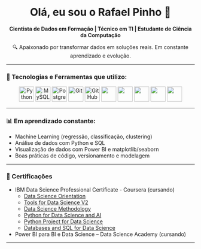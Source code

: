 <h1 align="center">Olá, eu sou o Rafael Pinho 👋</h1>

<p align="center">
  <b>Cientista de Dados em Formação | Técnico em TI | Estudante de Ciência da Computação</b>
</p>

<p align="center">
  🔍 Apaixonado por transformar dados em soluções reais. Em constante aprendizado e evolução.
</p>

---

### 🚀 Tecnologias e Ferramentas que utilizo:

<p align="center">
  <img src="https://cdn.jsdelivr.net/gh/devicons/devicon/icons/python/python-original.svg" width="40" height="40" alt="Python" />
  <img src="https://cdn.jsdelivr.net/gh/devicons/devicon/icons/mysql/mysql-original.svg" width="40" height="40" alt="MySQL" />
  <img src="https://cdn.jsdelivr.net/gh/devicons/devicon/icons/postgresql/postgresql-original.svg" width="40" height="40" alt="PostgreSQL" />
  <img src="https://cdn.jsdelivr.net/gh/devicons/devicon/icons/git/git-original.svg" width="40" height="40" alt="Git" />
  <img src="https://cdn.jsdelivr.net/gh/devicons/devicon/icons/github/github-original.svg" width="40" height="40" alt="GitHub" />
  <img src="https://img.icons8.com/color/512/power-bi.png" height="40"/>
  <img src="https://upload.wikimedia.org/wikipedia/commons/thumb/3/38/Jupyter_logo.svg/883px-Jupyter_logo.svg.png" height="40"/>
  <img src="https://img.icons8.com/?size=512&id=xSkewUSqtErH&format=png" height="40"/>
  <img src="https://vvcestudio.com.br/assetsv5/img/codigo/logonumpy.png" height="40"/>
  <img src="https://upload.wikimedia.org/wikipedia/commons/thumb/0/05/Scikit_learn_logo_small.svg/1200px-Scikit_learn_logo_small.svg.png" height="40"/>
</p>

---

### 📊 Em aprendizado constante:
- Machine Learning (regressão, classificação, clustering)
- Análise de dados com Python e SQL
- Visualização de dados com Power BI e matplotlib/seaborn
- Boas práticas de código, versionamento e modelagem

---

### 🧠 Certificações
- IBM Data Science Professional Certificate - Coursera (cursando)
  - <a href="https://www.credly.com/badges/729ebca0-4e31-43fb-a11b-aa60e894e937/linked_in_profile">Data Science Orientation</a>
  - <a href="https://www.credly.com/badges/d430656d-6378-4063-8f52-75e3858b3eec/linked_in_profile">Tools for Data Science V2</a>
  - <a href="https://www.credly.com/badges/73e0a72b-8e70-431a-bb2f-0e03d8beb4f4/linked_in_profile">Data Science Methodology</a>
  - <a href="https://www.credly.com/badges/8ad2ae3e-582c-460a-a78e-f96d5946df88/linked_in_profile">Python for Data Science and AI</a>
  - <a href="https://www.credly.com/badges/4ae5377f-d4ee-45b8-8d20-2ced1745ffeb/linked_in_profile">Python Project for Data Science</a>
  - <a href="https://www.credly.com/badges/65993c48-0584-4ab0-b8fb-5bd0ef0ef29d/linked_in_profile">Databases and SQL for Data Science</a>
- Power BI para BI e Data Science – Data Science Academy (cursando)
---

